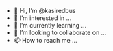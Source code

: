 - 👋 Hi, I’m @kasiredbus
- 👀 I’m interested in ...
- 🌱 I’m currently learning ...
- 💞️ I’m looking to collaborate on ...
- 📫 How to reach me ...

<!---
kasiredbus/kasiredbus is a ✨ special ✨ repository because its `README.md` (this file) appears on your GitHub profile.
You can click the Preview link to take a look at your changes. Created this for react training
--->
